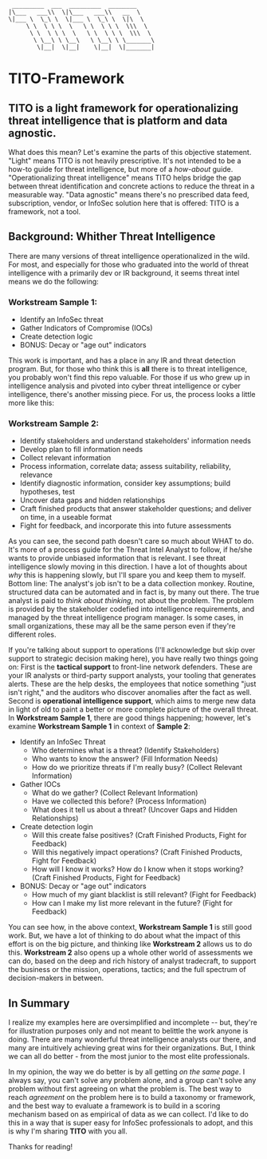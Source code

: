      _________  ___  _________  ________     
    |\___   ___\\  \|\___   ___\\   __  \    
    \|___ \  \_\ \  \|___ \  \_\ \  \|\  \   
         \ \  \ \ \  \   \ \  \ \ \  \\\  \  
          \ \  \ \ \  \   \ \  \ \ \  \\\  \ 
           \ \__\ \ \__\   \ \__\ \ \_______\
            \|__|  \|__|    \|__|  \|_______|

# TITO-Framework

## TITO is a light framework for operationalizing threat intelligence that is platform and data agnostic.

What does this mean? Let's examine the parts of this objective statement. "Light" means TITO is not heavily prescriptive. It's not intended to be a how-to guide for threat intelligence, but more of a *how-about* guide. "Operationalizing threat intelligence" means TITO helps bridge the gap between threat identification and concrete actions to reduce the threat in a measurable way. "Data agnostic" means there's no prescribed data feed, subscription, vendor, or InfoSec solution here that is offered: TITO is a framework, not a tool. 

## Background: Whither Threat Intelligence 

There are many versions of threat intelligence operationalized in the wild. For most, and especially for those who graduated into the world of threat intelligence with a primarily dev or IR background, it seems threat intel means we do the following:

### Workstream Sample 1: 
* Identify an InfoSec threat
* Gather Indicators of Compromise (IOCs)
* Create detection logic
* BONUS: Decay or "age out" indicators

This work is important, and has a place in any IR and threat detection program. But, for those who think this is **all** there is to threat intelligence, you probably won't find this repo valuable. For those if us who grew up in intelligence analysis and pivoted into cyber threat intelligence or cyber intelligence, there's another missing piece. For us, the process looks a little more like this:

### Workstream Sample 2:
* Identify stakeholders and understand stakeholders' information needs
* Develop plan to fill information needs
* Collect relevant information
* Process information, correlate data; assess suitability, reliability, relevance
* Identify diagnostic information, consider key assumptions; build hypotheses, test
* Uncover data gaps and hidden relationships
* Craft finished products that answer stakeholder questions; and deliver on time, in a useable format
* Fight for feedback, and incorporate this into future assessments

As you can see, the second path doesn't care so much about WHAT to do. It's more of a process guide for the Threat Intel Analyst to follow, if he/she wants to provide unbiased information that is relevant. I see threat intelligence slowly moving in this direction. I have a lot of thoughts about *why* this is happening slowly, but I'll spare you and keep them to myself. Bottom line: The analyst's job isn't to be a data collection monkey. Routine, structured data can be automated and in fact is, by many out there. The true analyst is paid to *think about thinking*, not about the problem. The problem is provided by the stakeholder codefied into intelligence requirements, and managed by the threat intelligence program manager. Is some cases, in small organizations, these may all be the same person even if they're different roles. 

If you're talking about support to operations (I'll acknowledge but skip over support to strategic decision making here), you have really two things going on: First is the **tactical support** to front-line network defenders. These are your IR analysts or third-party support analysts, your tooling that generates alerts. These are the help desks, the employees that notice something "just isn't right," and the auditors who discover anomalies after the fact as well. Second is **operational intelligence support**, which aims to merge new data in light of old to paint a better or more complete picture of the overall threat. In **Workstream Sample 1**, there are good things happening; however, let's examine **Workstream Sample 1** in context of **Sample 2**:

* Identify an InfoSec Threat
    * Who determines what is a threat? (Identify Stakeholders) 
    * Who wants to know the answer? (Fill Information Needs)
    * How do we prioritize threats if I'm really busy? (Collect Relevant Information)
* Gather IOCs
    * What do we gather? (Collect Relevant Information)
    * Have we collected this before? (Process Information)
    * What does it tell us about a threat? (Uncover Gaps and Hidden Relationships)
* Create detection login
    * Will this create false positives? (Craft Finished Products, Fight for Feedback)
    * Will this negatively impact operations? (Craft Finished Products, Fight for Feedback)
    * How will I know it works? How do I know when it stops working? (Craft Finished Products, Fight for Feedback)
* BONUS: Decay or "age out" indicators 
    * How much of my giant blacklist is still relevant? (Fight for Feedback)
    * How can I make my list more relevant in the future? (Fight for Feedback)

You can see how, in the above context, **Workstream Sample 1** is still good work. But, we have a lot of thinking to do about what the impact of this effort is on the big picture, and thinking like **Workstream 2** allows us to do this. **Workstream 2** also opens up a whole other world of assessments we can do, based on the deep and rich history of analyst tradecraft, to support the business or the mission, operations, tactics; and the full spectrum of decision-makers in between.

## In Summary

I realize my examples here are oversimplified and incomplete -- but, they're for illustration purposes only and not meant to belittle the work anyone is doing. There are many wonderful threat intelligence analysts our there, and many are intuitively achieving great wins for their organizations. But, I think we can all do better - from the most junior to the most elite professionals. 

In my opinion, the way we do better is by all getting *on the same page*. I always say, you can't solve any problem alone, and a group can't solve any problem without first agreeing on what the problem is. The best way to reach *agreement* on the problem here is to build a taxonomy or framework, and the best way to evaluate a framework is to build in a scoring mechanism based on as empirical of data as we can collect. I'd like to do this in a way that is super easy for InfoSec professionals to adopt, and this is why I'm sharing **TITO** with you all. 

Thanks for reading!
